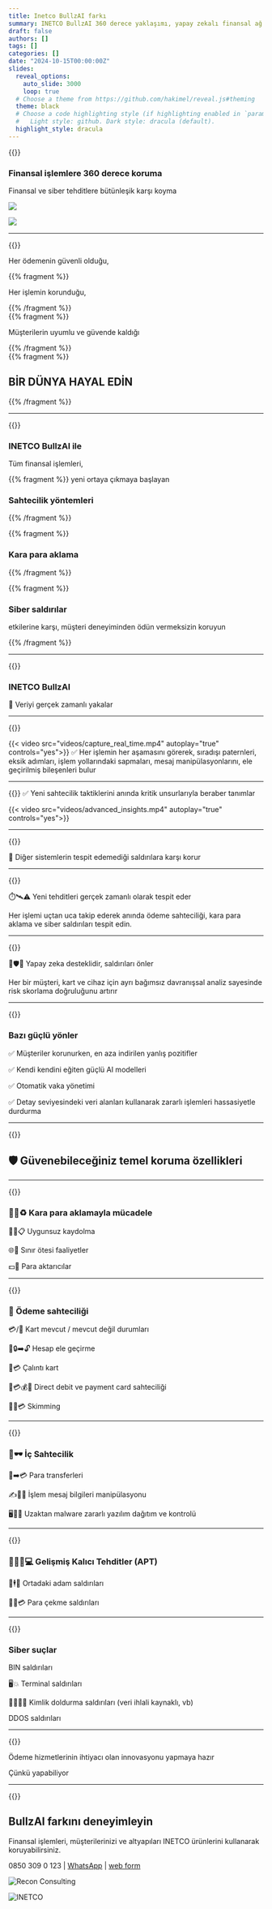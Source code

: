 ```yaml
---
title: Inetco BullzAI farkı
summary: INETCO BullzAI 360 derece yaklaşımı, yapay zekalı finansal ağ geçidi uygulanması
draft: false
authors: []
tags: []
categories: []
date: "2024-10-15T00:00:00Z"
slides:
  reveal_options:
    auto_slide: 3000
    loop: true
  # Choose a theme from https://github.com/hakimel/reveal.js#theming
  theme: black
  # Choose a code highlighting style (if highlighting enabled in `params.toml`)
  #   Light style: github. Dark style: dracula (default).
  highlight_style: dracula
---
```


{{<slide auto-animate="true"  background-gradient="linear-gradient(to bottom, #283048, #655348)">}}

### Finansal işlemlere 360 derece koruma

Finansal ve siber tehditlere bütünleşik karşı koyma

[![](/inetco-logo.svg)](https://www.inetco.com)

[ ![️](/logo_oneline.svg) ](https://www.recon.com.tr)

---

{{<slide auto-animate="true" autoslide="1500" transition="zoom" >}}

Her ödemenin güvenli olduğu,

{{% fragment %}}

Her işlemin korunduğu,

{{% /fragment %}}
<br>
{{% fragment %}}

Müşterilerin uyumlu ve güvende kaldığı

{{% /fragment %}}
<br>
{{% fragment %}}

## BİR DÜNYA HAYAL EDİN

{{% /fragment %}}

---

{{<slide auto-animate="true" transition="zoom" >}}

### INETCO BullzAI ile

Tüm finansal işlemleri,

{{% fragment %}}
yeni ortaya çıkmaya başlayan

### Sahtecilik yöntemleri

{{% /fragment %}}

{{% fragment %}}

### Kara para aklama

{{% /fragment %}}

{{% fragment %}}

### Siber saldırılar

etkilerine karşı, müşteri deneyiminden ödün vermeksizin koruyun

{{% /fragment %}}

---

{{<slide auto-animate="true" transition="zoom" >}}

### INETCO BullzAI

👮 Veriyi gerçek zamanlı yakalar

---

{{<slide auto-animate="true" autoslide="8000" transition="zoom" >}}

{{< video src="videos/capture_real_time.mp4" autoplay="true" controls="yes">}}
✅ Her işlemin her aşamasını görerek, sıradışı paternleri, eksik adımları, işlem yollarındaki sapmaları, mesaj manipülasyonlarını, ele geçirilmiş bileşenleri bulur

---

{{<slide auto-animate="true" autoslide="8000" slidetransition="zoom" >}}
✅ Yeni sahtecilik taktiklerini anında kritik unsurlarıyla beraber tanımlar

{{< video src="videos/advanced_insights.mp4" autoplay="true" controls="yes">}}

---

{{<slide auto-animate="true" transition="zoom" >}}

👮 Diğer sistemlerin tespit edemediği saldırılara karşı korur

---

{{<slide auto-animate="true" transition="zoom" >}}

⏱️🛰️⚠️ Yeni tehditleri gerçek zamanlı olarak tespit eder

Her işlemi uçtan uca takip ederek anında ödeme sahteciliği,
kara para aklama ve siber saldırıları tespit edin.

---

{{<slide auto-animate="true" transition="zoom" >}}

🤖🛡️🚫 Yapay zeka desteklidir, saldırıları önler

Her bir müşteri, kart ve cihaz için ayrı bağımsız davranışsal analiz sayesinde risk skorlama doğruluğunu artırır

---

{{<slide auto-animate="true" transition="zoom" background="#002b36">}}

### Bazı güçlü yönler

✅ Müşteriler korunurken, en aza indirilen yanlış pozitifler

✅ Kendi kendini eğiten güçlü AI modelleri

✅ Otomatik vaka yönetimi

✅ Detay seviyesindeki veri alanları kullanarak zararlı işlemleri hassasiyetle durdurma

---

{{<slide auto-animate="true" transition="zoom" >}}

## 🛡️ Güvenebileceğiniz temel koruma özellikleri

---

{{<slide auto-animate="true" transition="zoom" >}}

### 🚫💵♻️ Kara para aklamayla mücadele

🕵️‍♀️📋 Uygunsuz kaydolma

🌐🚩 Sınır ötesi faaliyetler

💵🐾 Para aktarıcılar

---

{{<slide auto-animate="true" transition="zoom" >}}

### 💸 Ödeme sahteciliği

💳/📲 Kart mevcut / mevcut değil durumları

👤🔒➡️🔓 Hesap ele geçirme

🔐💳 Çalıntı kart

🏦💳💰🚨 Direct debit ve payment card sahteciliği

🕵️‍♂️💳 Skimming

---

{{<slide auto-animate="true" transition="zoom" >}}

### 🏢🕶️ İç Sahtecilik

💸➡️💳 Para transferleri

✍️🔄💬 İşlem mesaj bilgileri manipülasyonu

🖥️🐛🌐 Uzaktan malware zararlı yazılım dağıtım ve kontrolü

---

{{<slide auto-animate="true" transition="zoom" >}}

### 🎯🕵️‍♂️💻 Gelişmiş Kalıcı Tehditler (APT)

🔗🕴️🔗 Ortadaki adam saldırıları

🏧💵💳 Para çekme saldırıları

---

{{<slide auto-animate="true" transition="zoom" >}}

### Siber suçlar

BIN saldırıları

🖥️💥 Terminal saldırıları

🧑‍💻🔐📄 Kimlik doldurma saldırıları (veri ihlali kaynaklı, vb)

DDOS saldırıları

---

{{<slide auto-animate="true" transition="zoom" background-gradient="linear-gradient(to bottom, #283048, #655348)">}}

Ödeme hizmetlerinin ihtiyacı olan innovasyonu yapmaya hazır

Çünkü yapabiliyor

---

{{<slide auto-animate="true" transition="zoom" autoslide="15000" >}}

## BullzAI farkını deneyimleyin

Finansal işlemleri, müşterilerinizi ve altyapıları INETCO ürünlerini kullanarak koruyabilirsiniz.

0850 309 0 123 | [WhatsApp](https://wa.me/message/Q64CBO6X4W3OC1) | [web form](https://recon.com.tr/contact)

![Recon Consulting](/logo.png)

![INETCO](/inetco-logo.svg)
